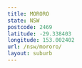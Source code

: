 ```yaml
---
title: MORORO
state: NSW
postcode: 2469
latitude: -29.338403
longitude: 153.002402
url: /nsw/mororo/
layout: suburb
---
```

